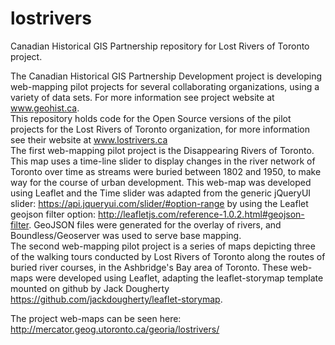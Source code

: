 # lostrivers
Canadian Historical GIS Partnership repository for Lost Rivers of Toronto project.

The Canadian Historical GIS Partnership Development project is developing web-mapping pilot projects for several collaborating organizations, using a variety of data sets. For more information see project website at www.geohist.ca. <br>
This repository holds code for the Open Source versions of the pilot projects for the Lost Rivers of Toronto organization, for more information see their website at www.lostrivers.ca <br>
The first web-mapping pilot project is the Disappearing Rivers of Toronto. This map uses a time-line slider to display changes in the river network of Toronto over time as streams were buried between 1802 and 1950, to make way for the course of urban development. This web-map was developed using Leaflet and the Time slider was adapted from the generic jQueryUI slider: https://api.jqueryui.com/slider/#option-range by using the Leaflet geojson filter option: http://leafletjs.com/reference-1.0.2.html#geojson-filter. GeoJSON files were generated for the overlay of rivers, and Boundless/Geoserver was used to serve base mapping. <br>
The second web-mapping pilot project is a series of maps depicting three of the walking tours conducted by Lost Rivers of Toronto along the routes of buried river courses, in the Ashbridge's Bay area of Toronto. These web-maps were developed using Leaflet, adapting the leaflet-storymap template mounted on github by Jack Dougherty https://github.com/jackdougherty/leaflet-storymap. <br>

The project web-maps can be seen here: http://mercator.geog.utoronto.ca/georia/lostrivers/
